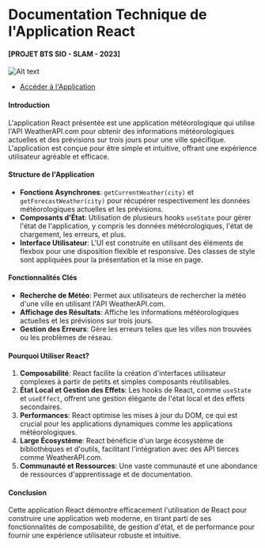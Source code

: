 # Documentation Technique de l'Application React
#### **[PROJET BTS SIO - SLAM - 2023]**
![Alt text](image.png)
- [Accéder à l'Application](https://andronedev.github.io/meteoreact/)
#### Introduction
L'application React présentée est une application météorologique qui utilise l'API WeatherAPI.com pour obtenir des informations météorologiques actuelles et des prévisions sur trois jours pour une ville spécifique. L'application est conçue pour être simple et intuitive, offrant une expérience utilisateur agréable et efficace.

#### Structure de l'Application
- **Fonctions Asynchrones**: `getCurrentWeather(city)` et `getForecastWeather(city)` pour récupérer respectivement les données météorologiques actuelles et les prévisions.
- **Composants d'État**: Utilisation de plusieurs hooks `useState` pour gérer l'état de l'application, y compris les données météorologiques, l'état de chargement, les erreurs, et plus.
- **Interface Utilisateur**: L'UI est construite en utilisant des éléments de flexbox pour une disposition flexible et responsive. Des classes de style sont appliquées pour la présentation et la mise en page.

#### Fonctionnalités Clés
- **Recherche de Météo**: Permet aux utilisateurs de rechercher la météo d'une ville en utilisant l'API WeatherAPI.com.
- **Affichage des Résultats**: Affiche les informations météorologiques actuelles et les prévisions sur trois jours.
- **Gestion des Erreurs**: Gère les erreurs telles que les villes non trouvées ou les problèmes de réseau.

#### Pourquoi Utiliser React?
1. **Composabilité**: React facilite la création d'interfaces utilisateur complexes à partir de petits et simples composants réutilisables.
2. **État Local et Gestion des Effets**: Les hooks de React, comme `useState` et `useEffect`, offrent une gestion élégante de l'état local et des effets secondaires.
3. **Performances**: React optimise les mises à jour du DOM, ce qui est crucial pour les applications dynamiques comme les applications météorologiques.
4. **Large Écosystème**: React bénéficie d'un large écosystème de bibliothèques et d'outils, facilitant l'intégration avec des API tierces comme WeatherAPI.com.
5. **Communauté et Ressources**: Une vaste communauté et une abondance de ressources d'apprentissage et de documentation.

#### Conclusion
Cette application React démontre efficacement l'utilisation de React pour construire une application web moderne, en tirant parti de ses fonctionnalités de composabilité, de gestion d'état, et de performance pour fournir une expérience utilisateur robuste et intuitive.